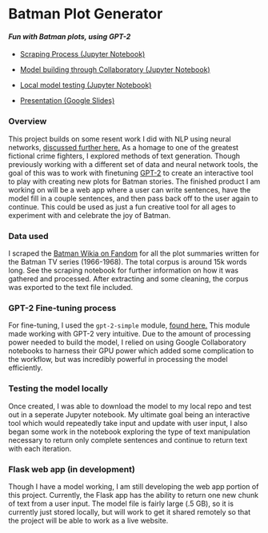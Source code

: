 # Batman Plot Generator
#### <em>Fun with Batman plots, using GPT-2</em>

* [Scraping Process (Jupyter Notebook)](https://github.com/jnawjux/batman_plots/blob/master/scraping.ipynb)

* [Model building through Collaboratory (Jupyter Notebook)](https://github.com/jnawjux/batman_plots/blob/master/Finetuning_GPT_2_w_Batman_Plot_summaries.ipynb)

* [Local model testing (Jupyter Notebook)](https://github.com/jnawjux/batman_plots/blob/master/text_generation_local.ipynb)

* [Presentation (Google Slides)](https://docs.google.com/presentation/d/1PKpglW9tL4CzkSmBj6t2vb6LN9jmImE4T9bI4usBroI/edit?usp=sharing)


### Overview
This project builds on some resent work I did with NLP using neural networks, [discussed further here.](https://towardsdatascience.com/the-next-greatest-batman-story-generated-d58cf6753607) As a homage to one of the greatest fictional crime fighters, I explored methods of text generation.  Though previously working with a different set of data and neural network tools, the goal of this was to work with finetuning [GPT-2](https://github.com/openai/gpt-2) to create an interactive tool to play with creating new plots for Batman stories. The finished product I am working on will be a web app where a user can write sentences, have the model fill in a couple sentences, and then pass back off to the user again to continue. This could be used as just a fun creative tool for all ages to experiment with and celebrate the joy of Batman.

### Data used
I scraped the [Batman Wikia on Fandom](https://batman.fandom.com/wiki/Batman_Wiki) for all the plot summaries written for the Batman TV series (1966-1968).  The total corpus is around 15k words long. See the scraping notebook for further information on how it was gathered and processed. After extracting and some cleaning, the corpus was exported to the text file included.

### GPT-2 Fine-tuning process
For fine-tuning, I used the `gpt-2-simple` module, [found here.](https://github.com/minimaxir/gpt-2-simple) This module made working with GPT-2 very intuitive. Due to the amount of processing power needed to build the model, I relied on using Google Collaboratory notebooks to harness their GPU power which added some complication to the workflow, but was incredibly powerful in processing the model efficiently.  

### Testing the model locally
Once created, I was able to download the model to my local repo and test out in a seperate Jupyter notebook.  My ultimate goal being an interactive tool which would repeatedly take input and update with user input, I also began some work in the notebook exploring the type of text manipulation necessary to return only complete sentences and continue to return text with each iteration. 

### Flask web app (in development)
Though I have a model working, I am still developing the web app portion of this project. Currently, the Flask app has the ability to return one new chunk of text from a user input. The model file is fairly large (.5 GB), so it is currently just stored locally, but will work to get it shared remotely so that the project will be able to work as a live website.